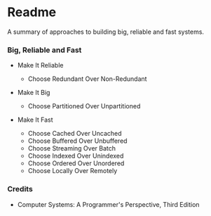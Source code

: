 # Readme
A summary of approaches to building big, reliable and fast systems.

### Big, Reliable and Fast

- Make It Reliable
  - Choose Redundant Over Non-Redundant

- Make It Big
  - Choose Partitioned Over Unpartitioned

- Make It Fast
  - Choose Cached Over Uncached
  - Choose Buffered Over Unbuffered
  - Choose Streaming Over Batch
  - Choose Indexed Over Unindexed
  - Choose Ordered Over Unordered
  - Choose Locally Over Remotely

### Credits
- Computer Systems: A Programmer's Perspective, Third Edition
